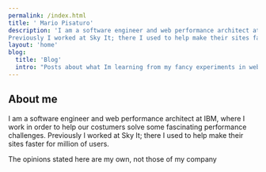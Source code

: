 ```yaml
---
permalink: /index.html
title: ' Mario Pisaturo'
description: 'I am a software engineer and web performance architect at IBM, where I work in order to help our costumers solve some fascinating performance challenges.
Previously I worked at Sky It; there I used to help make their sites faster for million of users.'
layout: 'home'
blog:
  title: 'Blog'
  intro: "Posts about what Im learning from my fancy experiments in web development, ⚠️ not tutorials ⚠️"
---
```


## About me

I am a software engineer and web performance architect at IBM, where I work in order to help our costumers solve some fascinating performance challenges.
Previously I worked at Sky It; there I used to help make their sites faster for million of users.

The opinions stated here are my own, not those of my company